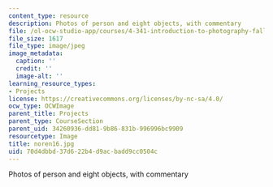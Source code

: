```yaml
---
content_type: resource
description: Photos of person and eight objects, with commentary
file: /ol-ocw-studio-app/courses/4-341-introduction-to-photography-fall-2002/70d4dbbd37d622b4d9acbadd9cc0504c_noren16.jpg
file_size: 1617
file_type: image/jpeg
image_metadata:
  caption: ''
  credit: ''
  image-alt: ''
learning_resource_types:
- Projects
license: https://creativecommons.org/licenses/by-nc-sa/4.0/
ocw_type: OCWImage
parent_title: Projects
parent_type: CourseSection
parent_uid: 34260936-dd81-9b86-831b-996996bc9909
resourcetype: Image
title: noren16.jpg
uid: 70d4dbbd-37d6-22b4-d9ac-badd9cc0504c
---
```

Photos of person and eight objects, with commentary